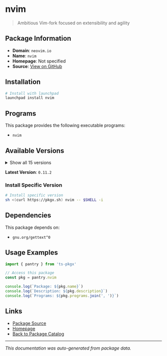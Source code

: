 # nvim

> Ambitious Vim-fork focused on extensibility and agility

## Package Information

- **Domain**: `neovim.io`
- **Name**: `nvim`
- **Homepage**: Not specified
- **Source**: [View on GitHub](https://github.com/pkgxdev/pantry/tree/main/projects/neovim.io/package.yml)

## Installation

```bash
# Install with launchpad
launchpad install nvim
```

## Programs

This package provides the following executable programs:

- `nvim`

## Available Versions

<details>
<summary>Show all 15 versions</summary>

- `0.11.2`, `0.11.1`, `0.11.0`, `0.10.4`, `0.10.3`
- `0.10.2`, `0.10.1`, `0.10.0`, `0.9.5`, `0.9.4`
- `0.9.2`, `0.9.1`, `0.9.0`, `0.8.2`, `0.8.1`

</details>

**Latest Version**: `0.11.2`

### Install Specific Version

```bash
# Install specific version
sh <(curl https://pkgx.sh) nvim -- $SHELL -i
```

## Dependencies

This package depends on:

- `gnu.org/gettext^0`

## Usage Examples

```typescript
import { pantry } from 'ts-pkgx'

// Access this package
const pkg = pantry.nvim

console.log(`Package: ${pkg.name}`)
console.log(`Description: ${pkg.description}`)
console.log(`Programs: ${pkg.programs.join(', ')}`)
```

## Links

- [Package Source](https://github.com/pkgxdev/pantry/tree/main/projects/neovim.io/package.yml)
- [Homepage](#)
- [Back to Package Catalog](../package-catalog.md)

---

*This documentation was auto-generated from package data.*
